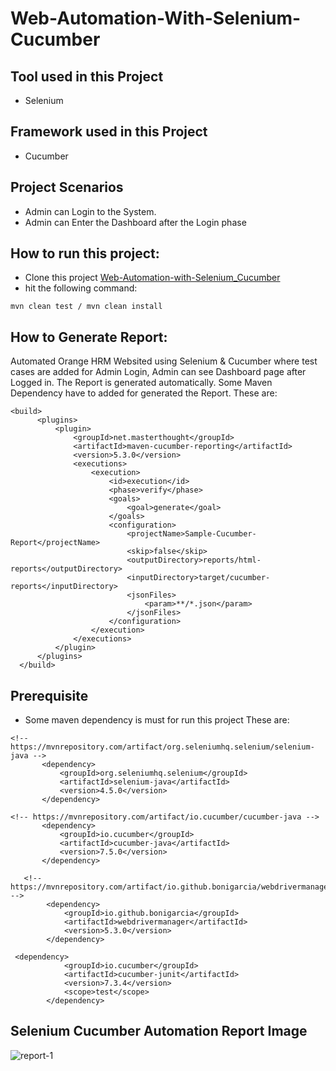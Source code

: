 # Web-Automation-With-Selenium-Cucumber


## Tool used in this Project
 - Selenium


## Framework used in this Project
 - Cucumber
 
  ## Project Scenarios
 - Admin can Login to the System.
 - Admin can Enter the Dashboard after the Login phase
 
  ## How to run this project:
 - Clone this project [Web-Automation-with-Selenium_Cucumber](https://github.com/ahnafahmad/Web-Automation-With-Selenium-Cucumber.git)
 - hit the following command:
  ```
 mvn clean test / mvn clean install
 ```
 
   ## How to Generate Report: 
 Automated Orange HRM Websited using Selenium & Cucumber where test cases are added for Admin Login, Admin can see Dashboard page after Logged in. The Report is generated automatically. Some Maven Dependency have to added for generated the Report.
 These are: 
 
  ```
 <build>
        <plugins>
            <plugin>
                <groupId>net.masterthought</groupId>
                <artifactId>maven-cucumber-reporting</artifactId>
                <version>5.3.0</version>
                <executions>
                    <execution>
                        <id>execution</id>
                        <phase>verify</phase>
                        <goals>
                            <goal>generate</goal>
                        </goals>
                        <configuration>
                            <projectName>Sample-Cucumber-Report</projectName>
                            <skip>false</skip>
                            <outputDirectory>reports/html-reports</outputDirectory>
                            <inputDirectory>target/cucumber-reports</inputDirectory>
                            <jsonFiles>
                                <param>**/*.json</param>
                            </jsonFiles>
                        </configuration>
                    </execution>
                </executions>
            </plugin>
        </plugins>
    </build>
 ```
 
 
 
 ## Prerequisite
  - Some maven dependency is must for run this project
  These are: 
 ```
 <!-- https://mvnrepository.com/artifact/org.seleniumhq.selenium/selenium-java -->
        <dependency>
            <groupId>org.seleniumhq.selenium</groupId>
            <artifactId>selenium-java</artifactId>
            <version>4.5.0</version>
        </dependency>
 ```
 ```
 <!-- https://mvnrepository.com/artifact/io.cucumber/cucumber-java -->
        <dependency>
            <groupId>io.cucumber</groupId>
            <artifactId>cucumber-java</artifactId>
            <version>7.5.0</version>
        </dependency>
```
```
   <!-- https://mvnrepository.com/artifact/io.github.bonigarcia/webdrivermanager -->
        <dependency>
            <groupId>io.github.bonigarcia</groupId>
            <artifactId>webdrivermanager</artifactId>
            <version>5.3.0</version>
        </dependency>
```
```
 <dependency>
            <groupId>io.cucumber</groupId>
            <artifactId>cucumber-junit</artifactId>
            <version>7.3.4</version>
            <scope>test</scope>
        </dependency>
```

## Selenium Cucumber Automation Report Image


![report-1](https://user-images.githubusercontent.com/58990500/203640196-b4707ad1-d68c-4326-b6e3-652615f3b47b.PNG)

